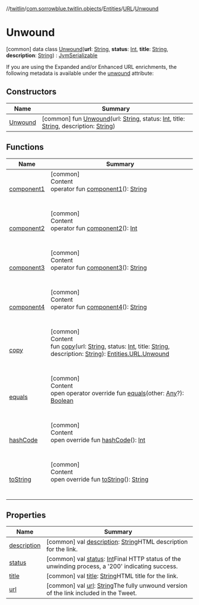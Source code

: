 //[twitlin](../../../../index.md)/[com.sorrowblue.twitlin.objects](../../../index.md)/[Entities](../../index.md)/[URL](../index.md)/[Unwound](index.md)



# Unwound  
 [common] data class [Unwound](index.md)(**url**: [String](https://kotlinlang.org/api/latest/jvm/stdlib/kotlin/-string/index.html), **status**: [Int](https://kotlinlang.org/api/latest/jvm/stdlib/kotlin/-int/index.html), **title**: [String](https://kotlinlang.org/api/latest/jvm/stdlib/kotlin/-string/index.html), **description**: [String](https://kotlinlang.org/api/latest/jvm/stdlib/kotlin/-string/index.html)) : [JvmSerializable](../../../../com.sorrowblue.twitlin.annotation/-jvm-serializable/index.md)

If you are using the Expanded and/or Enhanced URL enrichments, the following metadata is available under the [unwound](../unwound.md) attribute:

   


## Constructors  
  
|  Name|  Summary| 
|---|---|
| <a name="com.sorrowblue.twitlin.objects/Entities.URL.Unwound/Unwound/#kotlin.String#kotlin.Int#kotlin.String#kotlin.String/PointingToDeclaration/"></a>[Unwound](-unwound.md)| <a name="com.sorrowblue.twitlin.objects/Entities.URL.Unwound/Unwound/#kotlin.String#kotlin.Int#kotlin.String#kotlin.String/PointingToDeclaration/"></a> [common] fun [Unwound](-unwound.md)(url: [String](https://kotlinlang.org/api/latest/jvm/stdlib/kotlin/-string/index.html), status: [Int](https://kotlinlang.org/api/latest/jvm/stdlib/kotlin/-int/index.html), title: [String](https://kotlinlang.org/api/latest/jvm/stdlib/kotlin/-string/index.html), description: [String](https://kotlinlang.org/api/latest/jvm/stdlib/kotlin/-string/index.html))   <br>


## Functions  
  
|  Name|  Summary| 
|---|---|
| <a name="com.sorrowblue.twitlin.objects/Entities.URL.Unwound/component1/#/PointingToDeclaration/"></a>[component1](component1.md)| <a name="com.sorrowblue.twitlin.objects/Entities.URL.Unwound/component1/#/PointingToDeclaration/"></a>[common]  <br>Content  <br>operator fun [component1](component1.md)(): [String](https://kotlinlang.org/api/latest/jvm/stdlib/kotlin/-string/index.html)  <br><br><br>
| <a name="com.sorrowblue.twitlin.objects/Entities.URL.Unwound/component2/#/PointingToDeclaration/"></a>[component2](component2.md)| <a name="com.sorrowblue.twitlin.objects/Entities.URL.Unwound/component2/#/PointingToDeclaration/"></a>[common]  <br>Content  <br>operator fun [component2](component2.md)(): [Int](https://kotlinlang.org/api/latest/jvm/stdlib/kotlin/-int/index.html)  <br><br><br>
| <a name="com.sorrowblue.twitlin.objects/Entities.URL.Unwound/component3/#/PointingToDeclaration/"></a>[component3](component3.md)| <a name="com.sorrowblue.twitlin.objects/Entities.URL.Unwound/component3/#/PointingToDeclaration/"></a>[common]  <br>Content  <br>operator fun [component3](component3.md)(): [String](https://kotlinlang.org/api/latest/jvm/stdlib/kotlin/-string/index.html)  <br><br><br>
| <a name="com.sorrowblue.twitlin.objects/Entities.URL.Unwound/component4/#/PointingToDeclaration/"></a>[component4](component4.md)| <a name="com.sorrowblue.twitlin.objects/Entities.URL.Unwound/component4/#/PointingToDeclaration/"></a>[common]  <br>Content  <br>operator fun [component4](component4.md)(): [String](https://kotlinlang.org/api/latest/jvm/stdlib/kotlin/-string/index.html)  <br><br><br>
| <a name="com.sorrowblue.twitlin.objects/Entities.URL.Unwound/copy/#kotlin.String#kotlin.Int#kotlin.String#kotlin.String/PointingToDeclaration/"></a>[copy](copy.md)| <a name="com.sorrowblue.twitlin.objects/Entities.URL.Unwound/copy/#kotlin.String#kotlin.Int#kotlin.String#kotlin.String/PointingToDeclaration/"></a>[common]  <br>Content  <br>fun [copy](copy.md)(url: [String](https://kotlinlang.org/api/latest/jvm/stdlib/kotlin/-string/index.html), status: [Int](https://kotlinlang.org/api/latest/jvm/stdlib/kotlin/-int/index.html), title: [String](https://kotlinlang.org/api/latest/jvm/stdlib/kotlin/-string/index.html), description: [String](https://kotlinlang.org/api/latest/jvm/stdlib/kotlin/-string/index.html)): [Entities.URL.Unwound](index.md)  <br><br><br>
| <a name="kotlin/Any/equals/#kotlin.Any?/PointingToDeclaration/"></a>[equals](../../../../com.sorrowblue.twitlin.v2.users/-users-api/-expansion/-companion/index.md#%5Bkotlin%2FAny%2Fequals%2F%23kotlin.Any%3F%2FPointingToDeclaration%2F%5D%2FFunctions%2F1930806739)| <a name="kotlin/Any/equals/#kotlin.Any?/PointingToDeclaration/"></a>[common]  <br>Content  <br>open operator override fun [equals](../../../../com.sorrowblue.twitlin.v2.users/-users-api/-expansion/-companion/index.md#%5Bkotlin%2FAny%2Fequals%2F%23kotlin.Any%3F%2FPointingToDeclaration%2F%5D%2FFunctions%2F1930806739)(other: [Any](https://kotlinlang.org/api/latest/jvm/stdlib/kotlin/-any/index.html)?): [Boolean](https://kotlinlang.org/api/latest/jvm/stdlib/kotlin/-boolean/index.html)  <br><br><br>
| <a name="kotlin/Any/hashCode/#/PointingToDeclaration/"></a>[hashCode](../../../../com.sorrowblue.twitlin.v2.users/-users-api/-expansion/-companion/index.md#%5Bkotlin%2FAny%2FhashCode%2F%23%2FPointingToDeclaration%2F%5D%2FFunctions%2F1930806739)| <a name="kotlin/Any/hashCode/#/PointingToDeclaration/"></a>[common]  <br>Content  <br>open override fun [hashCode](../../../../com.sorrowblue.twitlin.v2.users/-users-api/-expansion/-companion/index.md#%5Bkotlin%2FAny%2FhashCode%2F%23%2FPointingToDeclaration%2F%5D%2FFunctions%2F1930806739)(): [Int](https://kotlinlang.org/api/latest/jvm/stdlib/kotlin/-int/index.html)  <br><br><br>
| <a name="kotlin/Any/toString/#/PointingToDeclaration/"></a>[toString](../../../../com.sorrowblue.twitlin.v2.users/-users-api/-expansion/-companion/index.md#%5Bkotlin%2FAny%2FtoString%2F%23%2FPointingToDeclaration%2F%5D%2FFunctions%2F1930806739)| <a name="kotlin/Any/toString/#/PointingToDeclaration/"></a>[common]  <br>Content  <br>open override fun [toString](../../../../com.sorrowblue.twitlin.v2.users/-users-api/-expansion/-companion/index.md#%5Bkotlin%2FAny%2FtoString%2F%23%2FPointingToDeclaration%2F%5D%2FFunctions%2F1930806739)(): [String](https://kotlinlang.org/api/latest/jvm/stdlib/kotlin/-string/index.html)  <br><br><br>


## Properties  
  
|  Name|  Summary| 
|---|---|
| <a name="com.sorrowblue.twitlin.objects/Entities.URL.Unwound/description/#/PointingToDeclaration/"></a>[description](description.md)| <a name="com.sorrowblue.twitlin.objects/Entities.URL.Unwound/description/#/PointingToDeclaration/"></a> [common] val [description](description.md): [String](https://kotlinlang.org/api/latest/jvm/stdlib/kotlin/-string/index.html)HTML description for the link.   <br>
| <a name="com.sorrowblue.twitlin.objects/Entities.URL.Unwound/status/#/PointingToDeclaration/"></a>[status](status.md)| <a name="com.sorrowblue.twitlin.objects/Entities.URL.Unwound/status/#/PointingToDeclaration/"></a> [common] val [status](status.md): [Int](https://kotlinlang.org/api/latest/jvm/stdlib/kotlin/-int/index.html)Final HTTP status of the unwinding process, a '200' indicating success.   <br>
| <a name="com.sorrowblue.twitlin.objects/Entities.URL.Unwound/title/#/PointingToDeclaration/"></a>[title](title.md)| <a name="com.sorrowblue.twitlin.objects/Entities.URL.Unwound/title/#/PointingToDeclaration/"></a> [common] val [title](title.md): [String](https://kotlinlang.org/api/latest/jvm/stdlib/kotlin/-string/index.html)HTML title for the link.   <br>
| <a name="com.sorrowblue.twitlin.objects/Entities.URL.Unwound/url/#/PointingToDeclaration/"></a>[url](url.md)| <a name="com.sorrowblue.twitlin.objects/Entities.URL.Unwound/url/#/PointingToDeclaration/"></a> [common] val [url](url.md): [String](https://kotlinlang.org/api/latest/jvm/stdlib/kotlin/-string/index.html)The fully unwound version of the link included in the Tweet.   <br>

